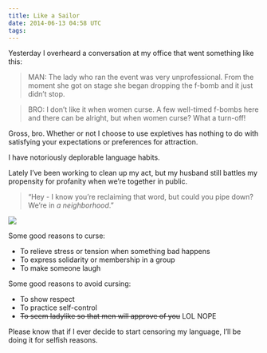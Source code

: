 ```yaml
---
title: Like a Sailor
date: 2014-06-13 04:58 UTC
tags:
---
```


Yesterday I overheard a conversation at my office that went something like this:

> MAN: The lady who ran the event was very unprofessional. From the moment she got on stage she began dropping the f-bomb and it just didn’t stop.

> BRO: I don’t like it when women curse. A few well-timed f-bombs here and there can be alright, but when women curse? What a turn-off!

Gross, bro. Whether or not I choose to use expletives has nothing to do with satisfying your expectations or preferences for attraction.

I have notoriously deplorable language habits.

Lately I’ve been working to clean up my act, but my husband still battles my propensity for profanity when we’re together in public.

>“Hey - I know you’re reclaiming that word, but could you pipe down? We’re in _a neighborhood_.”

<img src="/img/901521_1323859812861_full.jpg"/>

Some good reasons to curse:

* To relieve stress or tension when something bad happens
* To express solidarity or membership in a group
* To make someone laugh

Some good reasons to avoid cursing:

* To show respect
* To practice self-control
* <strike>To seem ladylike so that men will approve of you</strike> LOL NOPE

Please know that if I ever decide to start censoring my language, I’ll be doing it for selfish reasons.

